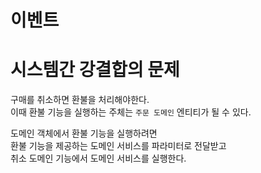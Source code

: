 이벤트
========     
# 시스템간 강결합의 문제    
구매를 취소하면 환불을 처리해야한다.      
이때 환불 기능을 실행하는 주체는 `주문 도메인` 엔티티가 될 수 있다.       
        
도메인 객체에서 환불 기능을 실행하려면      
환불 기능을 제공하는 도메인 서비스를 파라미터로 전달받고         
취소 도메인 기능에서 도메인 서비스를 실행한다.           





